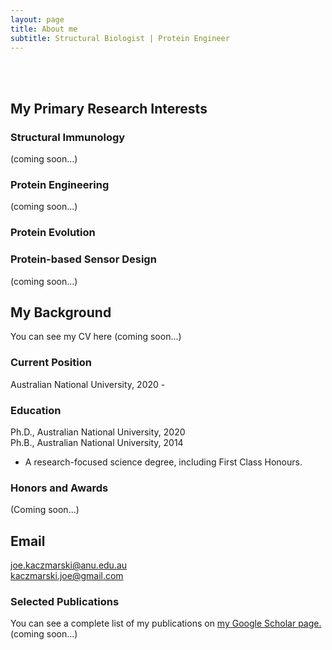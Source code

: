 ```yaml
---
layout: page
title: About me
subtitle: Structural Biologist | Protein Engineer
---
```

  
<br/><br/>
## My Primary Research Interests
### Structural Immunology
(coming soon...) 

### Protein Engineering
(coming soon...) 

### Protein Evolution

### Protein-based Sensor Design
(coming soon...) 

## My Background

You can see my CV here (coming soon...) 

### Current Position
Australian National University, 2020 -

### Education
Ph.D., Australian National University, 2020  
Ph.B., Australian National University, 2014
  - A research-focused science degree, including First Class Honours. 

### Honors and Awards
(Coming soon...)

## Email
joe.kaczmarski@anu.edu.au  
kaczmarski.joe@gmail.com

### Selected Publications
You can see a complete list of my publications on [my Google Scholar page.](https://scholar.google.com.au/citations?user=CJ6W4UsAAAAJ&hl=en)
(coming soon...)






